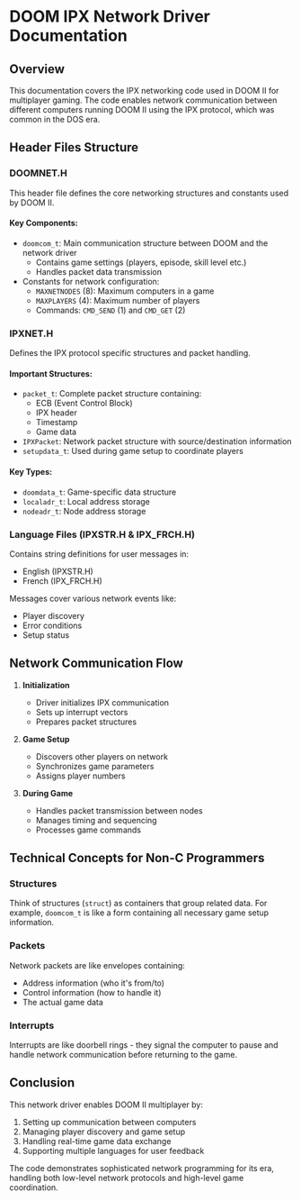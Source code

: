 # DOOM IPX Network Driver Documentation

## Overview
This documentation covers the IPX networking code used in DOOM II for multiplayer gaming. The code enables network communication between different computers running DOOM II using the IPX protocol, which was common in the DOS era.

## Header Files Structure

### DOOMNET.H
This header file defines the core networking structures and constants used by DOOM II.

#### Key Components:
- `doomcom_t`: Main communication structure between DOOM and the network driver
  - Contains game settings (players, episode, skill level etc.)
  - Handles packet data transmission
- Constants for network configuration:
  - `MAXNETNODES` (8): Maximum computers in a game
  - `MAXPLAYERS` (4): Maximum number of players
  - Commands: `CMD_SEND` (1) and `CMD_GET` (2)

### IPXNET.H
Defines the IPX protocol specific structures and packet handling.

#### Important Structures:
- `packet_t`: Complete packet structure containing:
  - ECB (Event Control Block)
  - IPX header
  - Timestamp
  - Game data
- `IPXPacket`: Network packet structure with source/destination information
- `setupdata_t`: Used during game setup to coordinate players

#### Key Types:
- `doomdata_t`: Game-specific data structure
- `localadr_t`: Local address storage
- `nodeadr_t`: Node address storage

### Language Files (IPXSTR.H & IPX_FRCH.H)
Contains string definitions for user messages in:
- English (IPXSTR.H)
- French (IPX_FRCH.H)

Messages cover various network events like:
- Player discovery
- Error conditions
- Setup status

## Network Communication Flow

1. **Initialization**
   - Driver initializes IPX communication
   - Sets up interrupt vectors
   - Prepares packet structures

2. **Game Setup**
   - Discovers other players on network
   - Synchronizes game parameters
   - Assigns player numbers

3. **During Game**
   - Handles packet transmission between nodes
   - Manages timing and sequencing
   - Processes game commands

## Technical Concepts for Non-C Programmers

### Structures
Think of structures (`struct`) as containers that group related data. For example, `doomcom_t` is like a form containing all necessary game setup information.

### Packets
Network packets are like envelopes containing:
- Address information (who it's from/to)
- Control information (how to handle it)
- The actual game data

### Interrupts
Interrupts are like doorbell rings - they signal the computer to pause and handle network communication before returning to the game.

## Conclusion
This network driver enables DOOM II multiplayer by:
1. Setting up communication between computers
2. Managing player discovery and game setup
3. Handling real-time game data exchange
4. Supporting multiple languages for user feedback

The code demonstrates sophisticated network programming for its era, handling both low-level network protocols and high-level game coordination.
